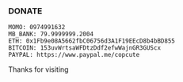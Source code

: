 ### DONATE 

```
MOMO: 0974991632
MB_BANK: 79.9999999.2004
ETH: 0x1Fb9e08A5662fbC06756d3A1F19EEcD8b4bBD855
BITCOIN: 153uvWrtsaWFDtzDdf2efwWajnGR3GUScx
PAYPAL: https://www.paypal.me/copcute
```
Thanks for visiting
